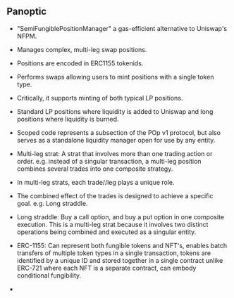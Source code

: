 ## Panoptic

- "SemiFungiblePositionManager" a gas-efficient alternative to Uniswap's NFPM. 
- Manages complex, multi-leg swap positions.
- Positions are encoded in ERC1155 tokenids.
- Performs swaps allowing users to mint positions with a single token type.
- Critically, it supports minting of both typical LP positions.
- Standard LP positions where liquidity is added to Uniswap and long positions where liquidity is burned.
- Scoped code represents a subsection of the POp v1 protocol, but also serves as a standalone liquidity manager open for use by any entity.

- Multi-leg strat: A strat that involves more than one trading action or order. e.g. instead of a singular transaction, a multi-leg position combines several trades into one composite strategy.
- In multi-leg strats, each trade//leg plays a unique role.
- The combined effect of the trades is designed to achieve a specific goal. e.g. Long straddle.
- Long straddle: Buy a call option, and buy a put option in one composite execution. This is a multi-leg strat because it involves two distinct operations being combined and executed as a singular entity.
- ERC-1155: Can represent both fungible tokens and NFT's, enables batch transfers of multiple token types in a single transaction, tokens are identified by a unique ID and stored together in a single contract unlike ERC-721 where each NFT is a separate contract, can embody conditional fungibility.
-  
